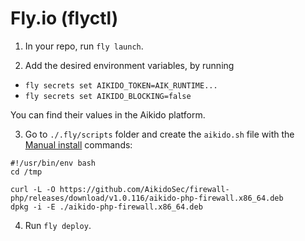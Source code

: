 # Fly.io (flyctl)

1. In your repo, run `fly launch`.

2. Add the desired environment variables, by running

- `fly secrets set AIKIDO_TOKEN=AIK_RUNTIME...`
- `fly secrets set AIKIDO_BLOCKING=false`

You can find their values in the Aikido platform.

3. Go to `./.fly/scripts` folder and create the `aikido.sh` file with the [Manual install](../README.md#Manual-install) commands:

```
#!/usr/bin/env bash
cd /tmp

curl -L -O https://github.com/AikidoSec/firewall-php/releases/download/v1.0.116/aikido-php-firewall.x86_64.deb
dpkg -i -E ./aikido-php-firewall.x86_64.deb
```

4. Run `fly deploy`.